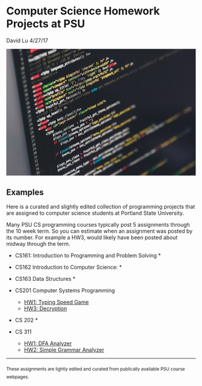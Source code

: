 Computer Science Homework Projects at PSU
========
David Lu
4/27/17

![code](code.jpg)

Examples
------
Here is a curated and slightly edited collection of programming projects that are assigned to computer science students at Portland State University.

Many PSU CS programming courses typically post 5 assignments through the 10 week term. So you can estimate when an assignment was posted by its number. For example a HW3, would likely have been posted about midway through the term.


  * CS161: Introduction to Programming and Problem Solving
    *

  * CS162 Introduction to Computer Science:
    *

  * CS163 Data Structures
    *

  * CS201 Computer Systems Programming
    * [HW1: Typing Speed Game](Projects/Typing_Speed_Game.html)
    * [HW3: Decryption](Projects/Decryption.html)

  * CS 202
    *

  * CS 311
    * [HW1: DFA Analyzer](Projects/DFA_Analyzer.html)
    * [HW2: Simple Grammar Analyzer](Projects/Simple_Grammar_Analyzer.html)
  -----
  <sub> These assignments are lightly edited and curated from publically available PSU course webpages.
